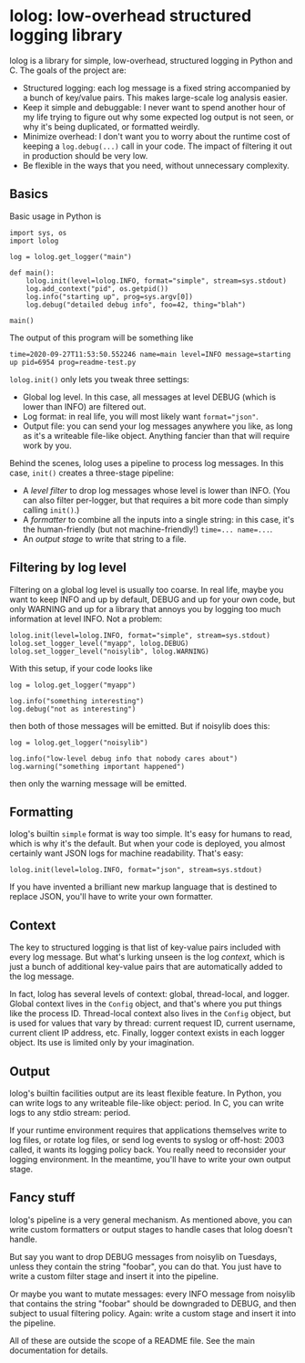 # lolog: low-overhead structured logging library

lolog is a library for simple, low-overhead, structured logging in Python and C. The goals of the project are:

  * Structured logging: each log message is a fixed string accompanied by a bunch of key/value pairs. This makes large-scale log analysis easier.
  * Keep it simple and debuggable: I never want to spend another hour of my life trying to figure out why some expected log output is not seen, or why it's being duplicated, or formatted weirdly.
  * Minimize overhead: I don't want you to worry about the runtime cost of keeping a `log.debug(...)` call in your code. The impact of filtering it out in production should be very low.
  * Be flexible in the ways that you need, without unnecessary complexity.

## Basics

Basic usage in Python is

    import sys, os
    import lolog

    log = lolog.get_logger("main")

    def main():
        lolog.init(level=lolog.INFO, format="simple", stream=sys.stdout)
        log.add_context("pid", os.getpid())
        log.info("starting up", prog=sys.argv[0])
        log.debug("detailed debug info", foo=42, thing="blah")

    main()

The output of this program will be something like

    time=2020-09-27T11:53:50.552246 name=main level=INFO message=starting up pid=6954 prog=readme-test.py

`lolog.init()` only lets you tweak three settings:

  * Global log level. In this case, all messages at level DEBUG (which is lower than INFO) are filtered out.
  * Log format: in real life, you will most likely want `format="json"`.
  * Output file: you can send your log messages anywhere you like, as long as it's a writeable file-like object. Anything fancier than that will require work by you.

Behind the scenes, lolog uses a pipeline to process log messages. In this case, `init()` creates a three-stage pipeline:

  * A _level filter_ to drop log messages whose level is lower than INFO. (You can also filter per-logger, but that requires a bit more code than simply calling `init()`.)
  * A _formatter_ to combine all the inputs into a single string: in this case, it's the human-friendly (but not machine-friendly!) `time=... name=...`.
  * An _output stage_ to write that string to a file.

## Filtering by log level

Filtering on a global log level is usually too coarse. In real life, maybe you want to keep INFO and up by default, DEBUG and up for your own code, but only WARNING and up for a library that annoys you by logging too much information at level INFO. Not a problem:

    lolog.init(level=lolog.INFO, format="simple", stream=sys.stdout)
    lolog.set_logger_level("myapp", lolog.DEBUG)
    lolog.set_logger_level("noisylib", lolog.WARNING)

With this setup, if your code looks like

    log = lolog.get_logger("myapp")

    log.info("something interesting")
    log.debug("not as interesting")

then both of those messages will be emitted. But if noisylib does this:

    log = lolog.get_logger("noisylib")

    log.info("low-level debug info that nobody cares about")
    log.warning("something important happened")

then only the warning message will be emitted.

## Formatting

lolog's builtin `simple` format is way too simple. It's easy for humans to read, which is why it's the default. But when your code is deployed, you almost certainly want JSON logs for machine readability. That's easy:

    lolog.init(level=lolog.INFO, format="json", stream=sys.stdout)

If you have invented a brilliant new markup language that is destined to replace JSON, you'll have to write your own formatter.

## Context

The key to structured logging is that list of key-value pairs included with every log message. But what's lurking unseen is the log _context_, which is just a bunch of additional key-value pairs that are automatically added to the log message.

In fact, lolog has several levels of context: global, thread-local, and logger. Global context lives in the `Config` object, and that's where you put things like the process ID. Thread-local context also lives in the `Config` object, but is used for values that vary by thread: current request ID, current username, current client IP address, etc. Finally, logger context exists in each logger object. Its use is limited only by your imagination.

## Output

lolog's builtin facilities output are its least flexible feature. In Python, you can write logs to any writeable file-like object: period. In C, you can write logs to any stdio stream: period.

If your runtime environment requires that applications themselves write to log files, or rotate log files, or send log events to syslog or off-host: 2003 called, it wants its logging policy back. You really need to reconsider your logging environment. In the meantime, you'll have to write your own output stage.

## Fancy stuff

lolog's pipeline is a very general mechanism. As mentioned above, you can write custom formatters or output stages to handle cases that lolog doesn't handle.

But say you want to drop DEBUG messages from noisylib on Tuesdays, unless they contain the string "foobar", you can do that. You just have to write a custom filter stage and insert it into the pipeline.

Or maybe you want to mutate messages: every INFO message from noisylib that contains the string "foobar" should be downgraded to DEBUG, and then subject to usual filtering policy. Again: write a custom stage and insert it into the pipeline.

All of these are outside the scope of a README file. See the main documentation for details.

